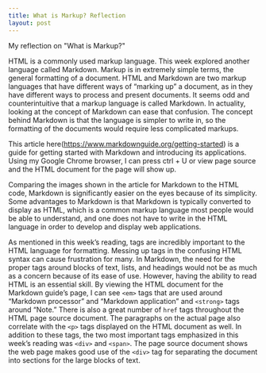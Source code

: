 ```yaml
---
title: What is Markup? Reflection
layout: post
---
```


My reflection on "What is Markup?"

HTML is a commonly used markup language. This week explored another language called Markdown. Markup is in extremely simple terms, the general formatting of a document. HTML and Markdown are two markup languages that have different ways of “marking up” a document, as in they have different ways to process and present documents. It seems odd and counterintuitive that a markup language is called Markdown. In actuality, looking at the concept of Markdown can ease that confusion. The concept behind Markdown is that the language is simpler to write in, so the formatting of the documents would require less complicated markups. 

This article here(https://www.markdownguide.org/getting-started) is a guide for getting started with Markdown and introducing its applications. Using my Google Chrome browser, I can press ctrl + U or view page source and the HTML document for the page will show up.

Comparing the images shown in the article for Markdown to the HTML code, Markdown is significantly easier on the eyes because of its simplicity. Some advantages to Markdown is that Markdown is typically converted to display as HTML, which is a common markup language most people would be able to understand, and one does not have to write in the HTML language in order to develop and display web applications.

As mentioned in this week’s reading, tags are incredibly important to the HTML language for formatting. Messing up tags in the confusing HTML syntax can cause frustration for many. In Markdown, the need for the proper tags around blocks of text, lists, and headings would not be as much as a concern because of its ease of use. However, having the ability to read HTML is an essential skill. By viewing the HTML document for the Markdown guide’s page, I can see <code>&lt;em&gt;</code> tags that are used around “Markdown processor” and “Markdown application” and <code>&lt;strong&gt;</code> tags around “Note.” There is also a great number of <code>href</code> tags throughout the HTML page source document. The paragraphs on the actual page also correlate with the <code>&lt;p&gt;</code> tags displayed on the HTML document as well. In addition to these tags, the two most important tags emphasized in this week’s reading was <code>&lt;div&gt;</code> and <code>&lt;span&gt;</code>. The page source document shows the web page makes good use of the <code>&lt;div&gt;</code> tag for separating the document into sections for the large blocks of text. 
